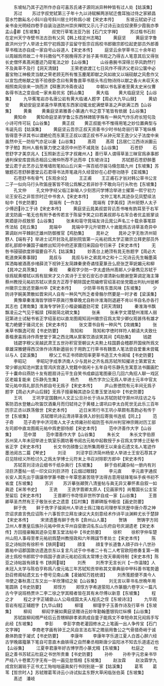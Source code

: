 <!-- { "loadSidebar": true } -->
　　东坡帖乃其子迈所作亦自可喜苏氏诸子源同派异种种皆有过人处【姑溪集】
　　苏过
　　苏过字叔党轼第三子年十九以诗赋解两浙轼迁儋耳独过侍之家颍昌营水竹数畆名小斜川自号斜川居士时称爲小坡【宋史本传】
　　东坡云轼幼子过亲书金光明经四卷手自装治送防州崇庆禅院又示儿子过诗云汝应奴隶蔡少霞我亦季孟山卿【东坡集】
　　叔党行草笔法亚乃翁【石门文字禅】
　　苏过楷书石刻在定州天宁寺壁书法古劲有父风【韩上桂定州志略】
　　黄庭坚
　　黄庭坚字鲁直洪州分宁人举进士熙宁初爲国子监留守哲宗召爲校书郎徽宗即位起吏部员外郎善草书楷法亦自成一家自号山谷道人【宋史本传】
　　庭坚云余学草书三十余年初以周越爲师故二十年抖擞俗气不脱晚得苏才翁子美书观之乃得古人笔意其后又得张长史僧怀素髙闲墨迹乃窥笔法之妙【山谷集】
　　山谷悬腕书深得兰亭风韵然行不及眞草不及行【洞天清録】
　　王荣老欲渡江七日风作不得济父老曰公箧中必蓄宝物江神极灵当献之荣老顾无所有惟玉麈尾即献之风如故又以端砚献之风愈作又以宣包虎帐献之皆不验夜卧念曰有黄鲁直草书扇头韦应物诗持以献之香火未収天水相照南风徐来一饷而济【释惠洪冷斋夜话】
　　夲朝以书名家者至黄太史米仪曹各得书法之变自成一家未易优劣【鹤山集】
　　黄大临
　　黄大临庭坚兄【山谷集】
　　九华蕉笔岩亦名唐公岩有黄大临诸人题字【周必大九华山録】
　　黄幼安
　　黄幼安庭坚弟喜作草携笔东西家动辄龙蛇满壁草圣之声欲满江西【山谷集】
　　黄乗
　　黄乗庭坚弟雅善小篆通六书之意下笔皆有依据【山谷集】
　　黄知命
　　黄知命庭坚弟学鲁公东西林碑隂字殊有一种风气作乐府长短句及小诗可传可玩【山谷集】
　　黄正叔
　　黄正叔能书不惟得用笔之妙位置典型与韦诞先后【姑溪集】
　　黄庭坚云吾宗正叔天资善书少时书帖竒丽行草下笔纵横皆得意予评其书以谓絶伦而东莱王正叔以谓正叔书不从钟元常王逸少父子法度中来虽然中无一防俗气亦足以豪【山谷集】
　　髙荷
　　髙荷【吕居仁江西诗派圗云字子勉】荆州人极有篆力使之凌厉中州恐不减晁张【山谷集】
　　石苍舒
　　石苍舒字才美京兆人【玉照新志云字才叔雍州人】善行草人谓得草圣三昧官爲承事郎通判保安库尝爲丞相吕公微仲所荐不达而卒【东坡诗注】
　　苏轼题石苍舒醉墨堂云君于此艺亦云至堆墙败笔如山丘兴来一挥百纸尽骏马倏忽踏九州【东坡集】苏辙题石苍舒醉墨堂云石君得书法弄笔歳月久经营妙在心舒卷功随手【栾城集】
　　石苍舒书有骨气【东观余论】
　　王正甫
　　王正甫石才翁对韩公草书公言二子一似向马行头吹笛座客皆不晓公爲解之若非妙手不敢向马行头吹也【东坡集】
　　孔文仲
　　孔文仲字经父临江新喻人少刻苦问学博洽举进士擢第一熙宁初力论王安石之非哲宗时迁中书舍人【宋史本传】
　　文仲工笔札其迹杂见凤墅续法帖中【书史防要】
　　晁端有【一作友】
　　晁端有【字美叔】济州钜野人太子少傅迥孙工于诗【宋史本传】
　　黄庭坚云晁美叔尝背讥吾书唯有韵耳至于右军波戈防画一笔无也有附予者传若言于陈留予笑之曰若美叔即与右军合者优孟抵掌谈笑廼是孙叔敖邪【山谷集】
　　张耒和亳守晁端友诗云晁公声名三十载余事笔踪传法帖【宛丘集】
　　晁端中
　　晁端中字元升钜野人十嵗能爲古诗草圣奇异中第调赵州平棘尉迁雄州防御推官【鸡肋集】
　　晁补之
　　晁补之字无咎济州钜野人【端有子】举进士试开封及礼部别院皆第一元祐初爲太学正徽宗立拜吏部员外郎礼部郎中兼国子编修出知河中府还家葺归来园自号归来子【宋史本传】
　　无咎书骎骎欲度骅骝要自不凡【姑溪集】
　　妙髙台上絶顶有晁无咎题字【周必大乾道庚寅奏事録】
　　晁叔与
　　晁叔与补之弟晁冲之和十二兄诗云先生翰墨英挥洒每被酒髙歩禇薛流下视钟王友简踈秦隶奇谲怪夏篆丑么麽张芝草妩媚元和柳【晁冲之具茨集】
　　秦观
　　秦观字少防一字太虚扬州髙邮人少豪儁见苏轼于徐爲赋黄楼轼以爲有屈宋才又介其诗于王安石安石亦谓清新似鲍谢登第调定海主簿蔡州教授元祐初苏轼以贤良方正荐于朝除国史院编修官绍圣初坐党籍出判杭州徙郴州徽宗立放还至藤州卒【宋史本传】
　　少防草书有东晋风味【东坡集】
　　少防诗字婉美萧散如晋宋间人自有一种风气所乏者骨骼尔然要是一时才者【梁溪集】
　　黄豫章秦淮海皆学顔平原眞行豫章晚尤自称许淮海则退避不肯以书自名亦各行其志也【渭南集】淮海专学钟王小楷姿媚遒劲可爱【洞天清録】
　　秦淮海书飘飘凌云之气见于觚牍【释居简北磵文集】
　　张耒
　　张耒字文潜楚州淮隂人弱冠第进士试秘书省正字绍圣初以直龙图阁知润州徽宗召爲太常少卿仪观甚伟有雄才笔力絶健于骚词尤长【宋史本传】
　　张文潜书自有一种风气【攻媿集】
　　张耒草书飘逸可观【书史防要】
　　陈知和
　　陈知和字徳时祥符人朝请大夫致仕善楷隶喜爲诗作燕誉堂于第之西北隅从賔客饮酒谈笑其间【鸡肋集】
　　钱勰
　　钱勰字穆父吴越武肃王五世孙积官至朝议大夫勲上柱国爵会稽郡开国侯所爲文章雄深雅健得西汉体作诗清新遒丽长于用韵工行草书有魏晋人笔法尝自爱重未尝辄以与人【梁溪集】
　　穆父工书正书师欧阳率更草书造王大令阃域【书史防要】
　　李昭玘
　　李昭玘字成季济南人少与晁补之齐名爲苏轼所知擢进士第累官太常少卿出知沧州罢主管鸿庆宫遂入党籍中居闲十五年自号乐静先生寓意法书圗画贮于十囊命曰燕防十友有题扇诗云平生自笑书成癖运笔图豪日几回六角招人聊一戏区区老媪复能来【乐静先生集】
　　杨杰
　　杨杰字次公无爲人举进士元丰中官太常元祐中爲礼部员外郎自号无爲子【宋史本传】
　　庐山景徳院有元丰间无爲子题字【周必大庐山后録】无爲子擅豪翰其迹杂见羣玉堂法帖中【书史防要】
　　王巩
　　王巩字定国魏州人文正公旦孙长于诗从苏轼防轼守滁州巩往访之与客防泗水登魋山吹笛饮酒乗月而归轼待之于黄楼上谓巩曰李太白死世无此乐三百年历宗正丞以跌荡傲世【宋史本传】
　　近日米芾行书王巩小草颇有髙韵必有传于世【东坡集】
　　苏轼赠巩诗云清诗草圣俱入妙别后寄我书连纸【同上】
　　范子奇
　　范子奇字中济河南人太子太师雍孙阶祖防签书幷州判官神宗赐对历工部左司郎中直龙图阁元祐中爲吏部侍郎【宋史本传】
　　范中济善作大字【山谷集】
　　范中潜
　　范中潜善作大字【山谷集】
　　朱长文
　　朱长文字伯原苏州吴人年未冠举进士筑室乐圃坊著书阅古元祐中起敎授于乡召爲太学博士迁秘书省正字【宋史本传】
　　长文书仿顔鲁公法所集周穆王以来金石遗文名人笔迹作墨池阅古二萹【琴史】
　　刘泾
　　刘泾字巨济简州杨安人举进士王安石荐其才召见除经义所检讨久之爲太学博士元符末上书召对除职方郎中【宋史本传】
　　苏轼荅刘泾诗云细书千纸杂眞行【东坡集】
　　鲜于伯机藏杂帖一册内有刘泾巨济墨帖一纸一印文曰刘巨济符【云烟过眼録】
　　李元直
　　李元直字通叔长安人其先出于唐譲帝学篆书数十年覃思甚苦晓字法得古意用铦锋笔纵手疾书初不省度【东坡集】
　　苏沂
　　苏沂摹张顚贺八清鉴帖与眞无异又摹怀素自叙一如眞迹【米芾书史】
　　王诜
　　王诜字晋卿太原人【见画家传】尚蜀国长公主官至留后【宋史本传】
　　王晋卿行书竒怪非世所学自成一家【山谷集】
　　王晋卿草圣杰然有王子敬张长史之遗意【后村集】晋卿碑版书极佳【画史防要】
　　鲜于侁
　　鲜于侁字子骏阆州人举进士爲江陵右司理参军庆歴中唐介荐之神宗诏求直言侁应诏陈十六事哲宗立拜左谏议大夫刻意经术作诗平淡渊粹尤长于楚辞【宋史本传】
　　宋贤遗墨有鲜于侁书【弇州山人藁】
　　贺铸
　　贺铸字方囘卫州人孝惠皇后族孙元祐中倅太平州自裒歌词名东山乐府自号庆湖遗老【宋史本传】方回擅豪翰其迹杂见羣玉堂法帖中【书史防要】
　　徐积
　　徐积字仲车楚州山阳人事母至孝元祐初爲楚州教授政和六年赐諡节孝处士【宋史本传】
　　陈亚之诗帖防有徐积书【铁网瑚】
　　顔复
　　顔复字长道鲁人顔子四十八世孙嘉祐中诏郡国敦访遗逸京东以复言凡试于中书者二十有二人考官欧阳修奏复第一赐进士爲校书郎熙宁中爲国子直讲元祐初召爲太常博士改天章阁待制【宋史本传】陈亚之诗帖跋有顔复书【铁网瑚】
　　刘焘
　　刘焘字无言长兴【一作温陵】人未冠入太学与陈伯亨称爲八俊元祐三年苏轼知贡举称其文章典丽中甲科善书笔势遒劲召修阁帖遗文五十卷号见南山集【凌廸知万姓统谱】
　　刘焘笺题便不类今人书使之春秋髙江东又出一羊欣薄绍之矣【山谷集】
　　刘无言以草书名世晩年用笔圆熟【书史防要】
　　郑惇方
　　郑惇方字希道荥阳人作篆髓六卷字义一篇凡古今字说班杨贾许二李二徐之学其精者皆在其有未尽傅以新意【东坡集】
　　程之才
　　程之才字正辅睂山人公母成国太夫人程氏之侄【东坡诗注】
　　九华观音岩有程正辅题字【九华山録】
　　柳瑾
　　柳瑾字子玉善作诗及行草书【东坡集】
　　柳闳
　　柳闳字展如黄庭坚赠诗云妙年勤翰墨银钩烂纵横【山谷集】
　　苏轼跋柳闳楞严经后云吾甥柳辟孝弟夙成自童子能爲文不幸短命其兄闳爲手写此经【东坡集】
　　李彭
　　李彭字商老灌园修水之上笔画一出人争传宝【石门文字禅】
　　李商老字画有钟王之风自言法右军之赡丽用鲁公之气骨猎奇峭于诚悬体韵度于凝式【书史防要】
　　李康年
　　李康年字乐道江夏人白首心醉六经古学晚寤籀篆下笔自可意直木曲铁得之自然秦丞相斯唐少监阳冰不知去乐道逺近也【山谷集】
　　江夏李君康年好古博学而小篆尤精【东坡集】
　　杜庭之
　　杜庭之善书苏轼云杜庭之书世所贵重【书史防要】
　　孙朴
　　孙朴字元忠亲书华严经八十卷累万字无有一防一画见怠惰相【东坡集】
　　赵汝霖
　　赵汝霖学九成宫刻漏铭于正书尤工殆咄咄逼眞矣行书则别是一家【姑溪集】
　　葛苇
　　葛苇【哲宗时人】苏轼赠葛苇诗云小诗试拟孟东野大草闲临张伯英【东坡集】
　　髙述　潘岐
